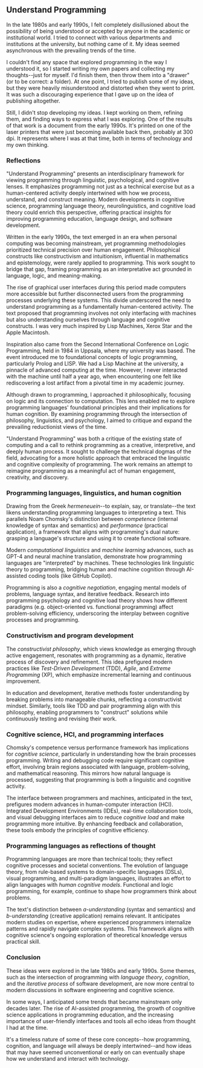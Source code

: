 
## Understand Programming

In the late 1980s and early 1990s, I felt completely disillusioned about the possibility of being
understood or accepted by anyone in the academic or institutional world. I tried to connect with
various departments and institutions at the university, but nothing came of it. My ideas seemed
asynchronous with the prevailing trends of the time.

I couldn't find any space that explored programming in the way I understood it, so I started writing
my own papers and collecting my thoughts--just for myself. I'd finish them, then throw them into a
"drawer" (or to be correct: a folder). At one point, I tried to publish some of my ideas, but they
were heavily misunderstood and distorted when they went to print. It was such a discouraging experience
that I gave up on the idea of publishing altogether.

Still, I didn't stop developing my ideas. I kept working on them, refining them, and finding ways
to express what I was exploring. One of the results of that work is a document from the early 1990s.
It's printed on one of the laser printers that were just becoming available back then, probably at
300 dpi. It represents where I was at that time, both in terms of technology and my own thinking.


### Reflections

"Understand Programming" presents an interdisciplinary framework for viewing programming through
linguistic, psychological, and cognitive lenses. It emphasizes programming not just as a technical
exercise but as a human-centered activity deeply intertwined with how we process, understand, and
construct meaning. Modern developments in cognitive science, programming language theory, neurolinguistics,
and cognitive load theory could enrich this perspective, offering practical insights for improving
programming education, language design, and software development.

Written in the early 1990s, the text emerged in an era when personal computing was becoming mainstream,
yet programming methodologies prioritized technical precision over human engagement. Philosophical
constructs like constructivism and intuitionism, influential in mathematics and epistemology, were
rarely applied to programming. This work sought to bridge that gap, framing programming as an
interpretative act grounded in language, logic, and meaning-making.

The rise of graphical user interfaces during this period made computers more accessible but
further disconnected users from the programming processes underlying these systems. This divide
underscored the need to understand programming as a fundamentally human-centered activity. The text
proposed that programming involves not only interfacing with machines but also understanding ourselves
through language and cognitive constructs. I was very much inspired by Lisp Machines, Xerox Star
and the Apple Macintosh.

Inspiration also came from the Second International Conference on Logic Programming, held in 1984 in
Uppsala, where my university was based. The event introduced me to foundational concepts of logic
programming, particularly Prolog and LISP. We had a Lisp Machine at the university, a pinnacle of
advanced computing at the time. However, I never interacted with the machine until half a year ago,
when encountering one felt like rediscovering a lost artifact from a pivotal time in my academic
journey.

Although drawn to programming, I approached it philosophically, focusing on logic and its connection
to computation. This lens enabled me to explore programming languages' foundational principles and
their implications for human cognition. By examining programming through the intersection of philosophy,
linguistics, and psychology, I aimed to critique and expand the prevailing reductionist views of
the time.

"Understand Programming" was both a critique of the existing state of computing and a call to rethink
programming as a creative, interpretive, and deeply human process. It sought to challenge the technical
dogmas of the field, advocating for a more holistic approach that embraced the linguistic and cognitive
complexity of programming. The work remains an attempt to reimagine programming as a meaningful act
of human engagement, creativity, and discovery.


### Programming languages, linguistics, and human cognition

Drawing from the Greek *hermeneuein*--to explain, say, or translate--the text likens understanding programming
languages to interpreting a text. This parallels Noam Chomsky's distinction between *competence* (internal
knowledge of syntax and semantics) and *performance* (practical application), a framework that aligns with
programming's dual nature: grasping a language's structure and using it to create functional software.

Modern *computational linguistics* and *machine learning* advances, such as GPT-4 and neural machine translation,
demonstrate how programming languages are "interpreted" by machines. These technologies link linguistic theory
to programming, bridging human and machine cognition through AI-assisted coding tools (like GitHub Copilot).

Programming is also a *cognitive negotiation*, engaging mental models of problems, language syntax, and iterative 
feedback. Research into programming psychology and cognitive load theory shows how different paradigms (e.g.
object-oriented vs. functional programming) affect problem-solving efficiency, underscoring the interplay
between cognitive processes and programming.


### Constructivism and program development

The *constructivist philosophy*, which views knowledge as emerging through active engagement, resonates with
programming as a dynamic, iterative process of discovery and refinement. This idea prefigured modern practices
like *Test-Driven Development* (TDD), *Agile*, and *Extreme Programming* (XP), which emphasize incremental learning
and continuous improvement.

In education and development, iterative methods foster understanding by breaking problems into manageable chunks,
reflecting a constructivist mindset. Similarly, tools like TDD and pair programming align with this philosophy,
enabling programmers to "construct" solutions while continuously testing and revising their work.


### Cognitive science, HCI, and programming interfaces

Chomsky's competence versus performance framework has implications for *cognitive science*, particularly in
understanding how the brain processes programming. Writing and debugging code require significant cognitive
effort, involving brain regions associated with language, problem-solving, and mathematical reasoning. This
mirrors how natural language is processed, suggesting that programming is both a linguistic and cognitive activity.

The interface between programmers and machines, anticipated in the text, prefigures modern advances in human-computer
interaction (HCI). Integrated Development Environments (IDEs), real-time collaboration tools, and visual debugging
interfaces aim to reduce *cognitive load* and make programming more intuitive. By enhancing feedback and collaboration,
these tools embody the principles of cognitive efficiency.


### Programming languages as reflections of thought

Programming languages are more than technical tools; they reflect cognitive processes and societal conventions. The
evolution of language theory, from rule-based systems to domain-specific languages (DSLs), visual programming, and
multi-paradigm languages, illustrates an effort to align languages with *human cognitive models*. Functional and logic
programming, for example, continue to shape how programmers think about problems.

The text's distinction between *a-understanding* (syntax and semantics) and *b-understanding* (creative application)
remains relevant. It anticipates modern studies on expertise, where experienced programmers internalize patterns
and rapidly navigate complex systems. This framework aligns with cognitive science's ongoing exploration of
theoretical knowledge versus practical skill.


### Conclusion

These ideas were explored in the late 1980s and early 1990s. Some themes, such as the intersection of programming
with *language theory*, *cognition*, and the *iterative process* of software development, are now more central to
modern discussions in software engineering and cognitive science.

In some ways, I anticipated some trends that became mainstream only decades later. The rise of AI-assisted programming,
the growth of cognitive science applications in programming education, and the increasing importance of user-friendly
interfaces and tools all echo ideas from thought I had at the time.

It's a timeless nature of some of these core concepts--how programming, cognition, and language will always be deeply
intertwined--and how ideas that may have seemed unconventional or early on can eventually shape how we understand
and interact with technology.
